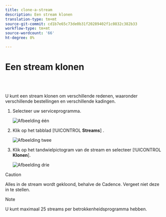 ```yaml
---
title: clone-a-stream
description: Een stream klonen
translation-type: tm+mt
source-git-commit: cd1b7e65c73de0b31f20289402f1c0832c382b33
workflow-type: tm+mt
source-wordcount: '66'
ht-degree: 0%

---
```



# Een stream klonen

<br> 

U kunt een stream klonen om verschillende redenen, waaronder verschillende bestellingen en verschillende kadingen.

1. Selecteer uw serviceprogramma.

   ![Afbeelding één](/help/sky/assets/engagement-programs/clone-a-stream/clone-a-stream-1.png)

1. Klik op het tabblad [!UICONTROL **Streams**] .

   ![Afbeelding twee](/help/sky/assets/engagement-programs/clone-a-stream/clone-a-stream-2.png)

1. Klik op het tandwielpictogram van de stream en selecteer [!UICONTROL **Klonen**].

   ![Afbeelding drie](/help/sky/assets/engagement-programs/clone-a-stream/clone-a-stream-3.png)

>[!CAUTION]
>
>Alles in de stream wordt gekloond, behalve de Cadence. Vergeet niet deze in te stellen.

>[!NOTE]
>
>U kunt maximaal 25 streams per betrokkenheidsprogramma hebben.
